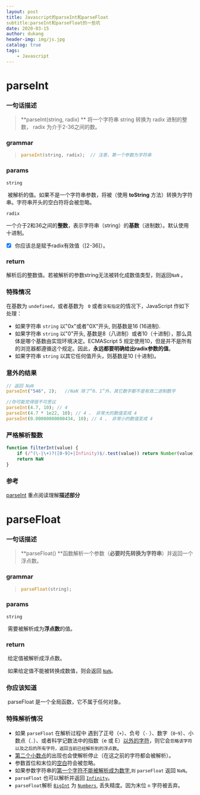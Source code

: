 ```yaml
---
layout: post
title: Javascript的parseInt和parseFloat
subtitle:parseInt和parseFloat的一些坑
date: 2020-03-15
author: dukang
header-img: img/js.jpg
catalog: true
tags: 
    - Javascript
---
```


# parseInt

### 一句话描述

> **parseInt(string, radix)  ** 将一个字符串 string 转换为 radix 进制的整数， radix 为介于2-36之间的数。

### grammar

> ```javascript
> parseInt(string, radix);  // 注意，第一个参数为字符串
> ```

### params

`string`

​	被解析的值。如果不是一个字符串参数，将被（使用 **toString** 方法）转换为字符串。字符串开头的空白符将会被忽略。

`radix`

​	一个介于2和36之间的**整数**，表示字符串（string）的**基数**（进制数）。默认使用十进制。

- [x] 你应该总是赋予radix有效值（[2-36]）。

### return

​	解析后的整数值。若被解析的参数string无法被转化成数值类型，则返回`NaN` 。

### 特殊情况

在基数为 `undefined`，或者基数为 ` 0` 或者`没有指定`的情况下，JavaScript 作如下处理：

- 如果字符串 `string` 以"0x"或者"0X"开头, 则基数是16 (16进制).
- 如果字符串 `string` 以"0"开头, 基数是8（八进制）或者10（十进制），那么具体是哪个基数由实现环境决定。ECMAScript 5 规定使用10，但是并不是所有的浏览器都遵循这个规定。因此，**永远都要明确给出radix参数的值**。
- 如果字符串 `string` 以其它任何值开头，则基数是10 (十进制)。

### 意外的结果

```javascript
// 返回 NaN
parseInt("546", 2);   //NaN 除了“0、1”外，其它数字都不是有效二进制数字

//你可能觉得很不可思议
parseInt(4.7, 10); // 4
parseInt(4.7 * 1e22, 10); // 4 、 非常大的数值变成 4
parseInt(0.00000000000434, 10); // 4 、 非常小的数值变成 4
```

### 严格解析整数

```javascript
function filterInt(value) {
    if (/^(\-|\+)?([0-9]+|Infinity)$/.test(value)) return Number(value)
    return NaN
}
```

### 参考

[parseInt](https://developer.mozilla.org/zh-CN/docs/Web/JavaScript/Reference/Global_Objects/parseInt)  重点阅读理解**描述部分**

# parseFloat

### 一句话描述

> **parseFloat() **函数解析一个参数（**必要时先转换为字符串**）并返回一个浮点数。

### grammar

> ```javascript
> parseFloat(string);
> ```

### params

`string` 

​	需要被解析成为**浮点数**的值。

### return

​	给定值被解析成浮点数。

​	如果给定值不能被转换成数值，则会返回 [`NaN`](https://developer.mozilla.org/zh-CN/docs/Web/JavaScript/Reference/Global_Objects/NaN)。

### 你应该知道

​	parseFloat 是一个全局函数，它不属于任何对象。

### 特殊解析情况

- 如果 `parseFloat` 在解析过程中 遇到了正号（`+`）、负号（`-` ）、数字（`0`-`9`）、小数点（`.`）、或者科学记数法中的指数（e 或 E）<u>以外的字符</u>，则它会`忽略该字符以及之后的所有字符，返回当前已经解析到的浮点数`。
- <u>第二个小数点</u>的出现也会使解析停止（在这之前的字符都会被解析）。
- 参数首位和末位的<u>空白</u>符会被忽略。
- 如果参数字符串的<u>第一个字符不能被解析成为数字</u>,`则` `parseFloat` 返回 `NaN`。
- `parseFloat` 也可以解析并返回 [`Infinity`](https://developer.mozilla.org/zh-CN/docs/Web/JavaScript/Reference/Global_Objects/Infinity)。
- `parseFloat`解析 [`BigInt`](https://developer.mozilla.org/zh-CN/docs/Web/JavaScript/Reference/Global_Objects/BigInt) 为 [`Numbers`](https://developer.mozilla.org/zh-CN/docs/Web/JavaScript/Reference/Global_Objects/Number), 丢失精度。因为末位 `n` 字符被丢弃。